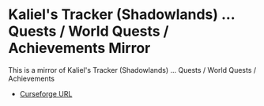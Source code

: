 # Kaliel's Tracker (Shadowlands) ... Quests / World Quests / Achievements Mirror

This is a mirror of Kaliel's Tracker (Shadowlands) ... Quests / World Quests / Achievements

- [Curseforge URL](https://www.curseforge.com/wow/addons/kaliels-tracker)

